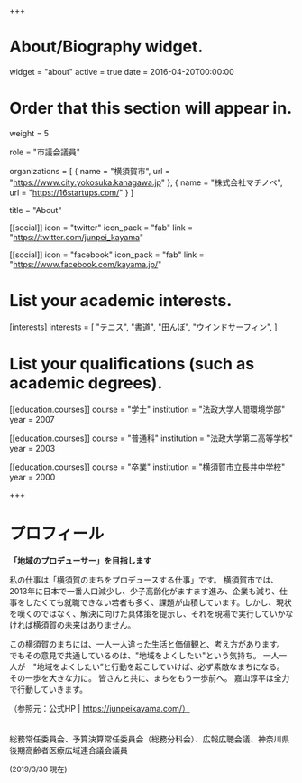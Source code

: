 +++
# About/Biography widget.
widget = "about"
active = true
date = 2016-04-20T00:00:00

# Order that this section will appear in.
weight = 5

role = "市議会議員"

organizations = [ { name = "横須賀市", url = "https://www.city.yokosuka.kanagawa.jp" }, { name = "株式会社マチノベ", url = "https://16startups.com/" } ]

title = "About"

[[social]]
  icon = "twitter"
  icon_pack = "fab"
  link = "https://twitter.com/junpei_kayama"

[[social]]
  icon = "facebook"
  icon_pack = "fab"
  link = "https://www.facebook.com/kayama.jp/"

# List your academic interests.
[interests]
  interests = [
    "テニス",
    "書道",
    "田んぼ",
    "ウインドサーフィン",
  ]

# List your qualifications (such as academic degrees).
[[education.courses]]
  course = "学士"
  institution = "法政大学人間環境学部"
  year = 2007

[[education.courses]]
  course = "普通科"
  institution = "法政大学第二高等学校"
  year = 2003

[[education.courses]]
  course = "卒業"
  institution = "横須賀市立長井中学校"
  year = 2000

+++

# プロフィール

**「地域のプロデューサー」を目指します**

私の仕事は「横須賀のまちをプロデュースする仕事」です。 横須賀市では、2013年に日本で一番人口減少し、少子高齢化がますます進み、企業も減り、仕事をしたくても就職できない若者も多く、課題が山積しています。しかし、現状を嘆くのではなく、解決に向けた具体策を提示し、それを現場で実行していかなければ横須賀の未来はありません。

この横須賀のまちには、一人一人違った生活と価値観と、考え方があります。
でもその意見で共通しているのは、"地域をよくしたい"という気持ち。
一人一人が　"地域をよくしたい”と行動を起こしていけば、必ず素敵なまちになる。
その一歩を大きな力に。
皆さんと共に、まちをもう一歩前へ。
嘉山淳平は全力で行動していきます。

（参照元：公式HP | https://junpeikayama.com/）
<br><br><br>
総務常任委員会、予算決算常任委員会（総務分科会）、広報広聴会議、神奈川県後期高齢者医療広域連合議会議員

<span style="font-size:small">(2019/3/30 現在)</span>